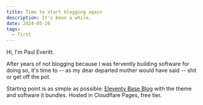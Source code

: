 ```yaml
---
title: Time to start blogging again
description: It's been a while.
date: 2024-05-26
tags:
  - first
---
```


Hi, I'm Paul Everitt.

After years of not blogging because I was fervently building software for
doing so, it's time to -- as my dear departed mother would have said -- shit
or get off the pot.

Starting point is as simple as possible: [Eleventy Base Blog](https://github.com/11ty/eleventy-base-blog)
with the theme and software it bundles. Hosted in Cloudflare Pages, free tier.
